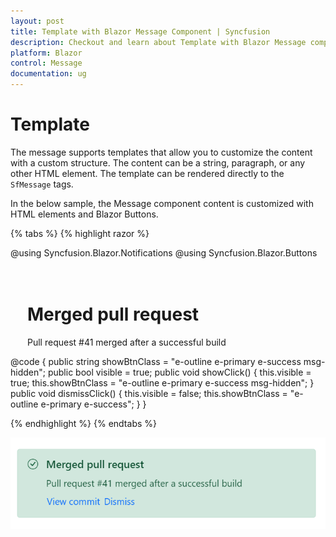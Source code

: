 ```yaml
---
layout: post
title: Template with Blazor Message Component | Syncfusion
description: Checkout and learn about Template with Blazor Message component in Blazor Server App and Blazor WebAssembly App.
platform: Blazor
control: Message
documentation: ug
---
```


# Template

The message supports templates that allow you to customize the content with a custom structure. The content can be a string, paragraph, or any other HTML element. The template can be rendered directly to the `SfMessage` tags.


In the below sample, the Message component content is customized with HTML elements and Blazor Buttons.

{% tabs %}
{% highlight razor %}

@using Syncfusion.Blazor.Notifications
@using Syncfusion.Blazor.Buttons

<div class="msg-template-section">
    <div class="content-section">
        <SfButton Content='Show pull request' CssClass="@showBtnClass" OnClick="@showClick"></SfButton>
        <SfMessage Severity="MessageSeverity.Success" Visible="@visible">
            <h1>Merged pull request</h1>
            <p>Pull request #41 merged after a successful build</p>
            <SfButton CssClass='e-link' Content='View commit'></SfButton>
            <SfButton CssClass='e-link' Content='Dismiss' OnClick="@dismissClick"></SfButton>
        </SfMessage>
    </div>
</div>
@code {
  public string showBtnClass = "e-outline e-primary e-success msg-hidden";
  public bool visible = true;
  public void showClick()
  {
    this.visible = true;
    this.showBtnClass = "e-outline e-primary e-success msg-hidden";
  }
  public void dismissClick()
  {
    this.visible = false;
    this.showBtnClass = "e-outline e-primary e-success";
  }
}

<style>
.msg-template-section .content-section {
  margin: 0 auto;
  max-width: 450px;
  padding-top: 20px;
}

.msg-template-section .e-btn.msg-hidden {
  display: none;
}

.msg-template-section .e-message h1 {
  margin: 0;
  font-size: 16px;
  font-weight: 600;
  line-height: 1.25;
}

.msg-template-section .e-message .e-msg-icon {
  padding: 0 4px;
  margin-top: 3px;
}

.msg-template-section .e-message p {
  margin: 8px 0 4px;
}

.msg-template-section .e-message .e-btn {
  padding: 0;
}
</style>
    
{% endhighlight %}
{% endtabs %}

![Message Template](./images/message-template.png)